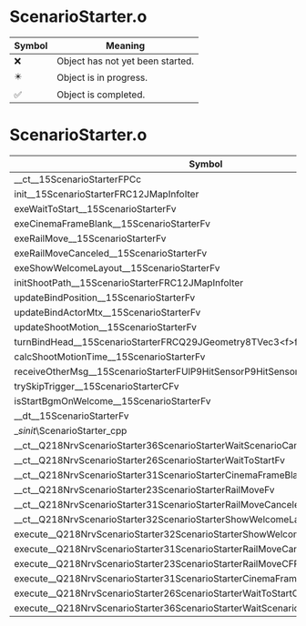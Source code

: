 # ScenarioStarter.o
| Symbol | Meaning 
| ------------- | ------------- 
| :x: | Object has not yet been started. 
| :eight_pointed_black_star: | Object is in progress. 
| :white_check_mark: | Object is completed. 


# ScenarioStarter.o
| Symbol | Decompiled? |
| ------------- | ------------- |
| __ct__15ScenarioStarterFPCc | :x: |
| init__15ScenarioStarterFRC12JMapInfoIter | :x: |
| exeWaitToStart__15ScenarioStarterFv | :x: |
| exeCinemaFrameBlank__15ScenarioStarterFv | :x: |
| exeRailMove__15ScenarioStarterFv | :x: |
| exeRailMoveCanceled__15ScenarioStarterFv | :x: |
| exeShowWelcomeLayout__15ScenarioStarterFv | :x: |
| initShootPath__15ScenarioStarterFRC12JMapInfoIter | :x: |
| updateBindPosition__15ScenarioStarterFv | :x: |
| updateBindActorMtx__15ScenarioStarterFv | :x: |
| updateShootMotion__15ScenarioStarterFv | :x: |
| turnBindHead__15ScenarioStarterFRCQ29JGeometry8TVec3&lt;f&gt;f | :x: |
| calcShootMotionTime__15ScenarioStarterFv | :x: |
| receiveOtherMsg__15ScenarioStarterFUlP9HitSensorP9HitSensor | :x: |
| trySkipTrigger__15ScenarioStarterCFv | :x: |
| isStartBgmOnWelcome__15ScenarioStarterFv | :x: |
| __dt__15ScenarioStarterFv | :x: |
| __sinit_\ScenarioStarter_cpp | :x: |
| __ct__Q218NrvScenarioStarter36ScenarioStarterWaitScenarioCameraEndFv | :x: |
| __ct__Q218NrvScenarioStarter26ScenarioStarterWaitToStartFv | :x: |
| __ct__Q218NrvScenarioStarter31ScenarioStarterCinemaFrameBlankFv | :x: |
| __ct__Q218NrvScenarioStarter23ScenarioStarterRailMoveFv | :x: |
| __ct__Q218NrvScenarioStarter31ScenarioStarterRailMoveCanceledFv | :x: |
| __ct__Q218NrvScenarioStarter32ScenarioStarterShowWelcomeLayoutFv | :x: |
| execute__Q218NrvScenarioStarter32ScenarioStarterShowWelcomeLayoutCFP5Spine | :x: |
| execute__Q218NrvScenarioStarter31ScenarioStarterRailMoveCanceledCFP5Spine | :x: |
| execute__Q218NrvScenarioStarter23ScenarioStarterRailMoveCFP5Spine | :x: |
| execute__Q218NrvScenarioStarter31ScenarioStarterCinemaFrameBlankCFP5Spine | :x: |
| execute__Q218NrvScenarioStarter26ScenarioStarterWaitToStartCFP5Spine | :x: |
| execute__Q218NrvScenarioStarter36ScenarioStarterWaitScenarioCameraEndCFP5Spine | :x: |
